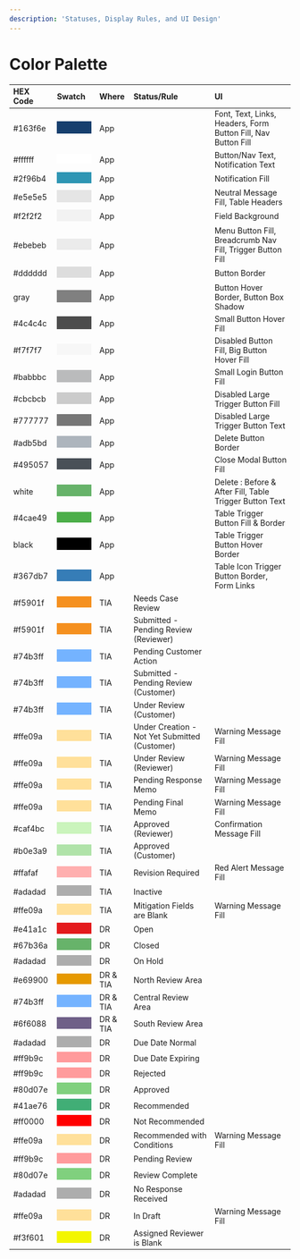 ```yaml
---
description: 'Statuses, Display Rules, and UI Design'
---
```


# Color Palette

| HEX Code | Swatch | Where | Status/Rule | UI |
| :--- | :--- | :--- | :--- | :--- |
| \#163f6e |  ![](../.gitbook/assets/image%20%28239%29.png)  | App |  | Font, Text, Links, Headers, Form Button Fill, Nav Button Fill |
| \#ffffff | ![](../.gitbook/assets/image%20%28260%29.png)  | App |  | Button/Nav Text, Notification Text |
| \#2f96b4 | ![](../.gitbook/assets/image%20%28242%29.png)  | App |  | Notification Fill |
| \#e5e5e5 | ![](../.gitbook/assets/image%20%28245%29.png)  | App |  | Neutral Message Fill, Table Headers |
| \#f2f2f2 | ![](../.gitbook/assets/image%20%28240%29.png)  | App |  | Field Background |
| \#ebebeb | ![](../.gitbook/assets/image%20%28261%29.png)  | App |  | Menu Button Fill, Breadcrumb Nav Fill, Trigger Button Fill |
| \#dddddd | ![](../.gitbook/assets/image%20%28205%29.png)  | App |  | Button Border |
| gray | ![](../.gitbook/assets/image%20%28249%29.png)  | App |  | Button Hover Border, Button Box Shadow |
| \#4c4c4c | ![](../.gitbook/assets/image%20%28241%29.png)  | App |  | Small Button Hover Fill |
| \#f7f7f7 | ![](../.gitbook/assets/image%20%28211%29.png)  | App |  | Disabled Button Fill, Big Button Hover Fill |
| \#babbbc | ![](../.gitbook/assets/image%20%28224%29.png)  | App |  | Small Login Button Fill |
| \#cbcbcb | ![](../.gitbook/assets/image%20%28231%29.png)  | App |  | Disabled Large Trigger Button Fill |
| \#777777 | ![](../.gitbook/assets/image%20%28227%29.png)  | App |  | Disabled Large Trigger Button Text |
| \#adb5bd | ![](../.gitbook/assets/image%20%28251%29.png)  | App |  | Delete Button Border |
| \#495057 | ![](../.gitbook/assets/image%20%28259%29.png)  | App |  | Close Modal Button Fill |
| white | ![](../.gitbook/assets/image%20%28208%29.png)  | App |  | Delete : Before & After Fill, Table Trigger Button Text |
| \#4cae49 | ![](../.gitbook/assets/image%20%28236%29.png)  | App |  | Table Trigger Button Fill & Border |
| black | ![](../.gitbook/assets/image%20%28232%29.png)  | App |  | Table Trigger Button Hover Border |
| \#367db7 | ![](../.gitbook/assets/image%20%28255%29.png)  | App |  | Table Icon Trigger Button Border, Form Links |
| \#f5901f | ![](../.gitbook/assets/image%20%28253%29.png)  | TIA | Needs Case Review |  |
| \#f5901f | ![](../.gitbook/assets/image%20%28253%29.png)  | TIA | Submitted - Pending Review \(Reviewer\) |  |
| \#74b3ff | ![](../.gitbook/assets/image%20%28219%29.png) | TIA | Pending Customer Action |  |
| \#74b3ff | ![](../.gitbook/assets/image%20%28219%29.png)  | TIA | Submitted - Pending Review \(Customer\) |  |
| \#74b3ff | ![](../.gitbook/assets/image%20%28219%29.png)  | TIA | Under Review \(Customer\) |  |
| \#ffe09a | ![](../.gitbook/assets/image%20%28243%29.png)  | TIA | Under Creation - Not Yet Submitted \(Customer\) | Warning Message Fill |
| \#ffe09a | ![](../.gitbook/assets/image%20%28243%29.png)  | TIA | Under Review \(Reviewer\) | Warning Message Fill |
| \#ffe09a | ![](../.gitbook/assets/image%20%28243%29.png) | TIA | Pending Response Memo | Warning Message Fill |
| \#ffe09a | ![](../.gitbook/assets/image%20%28243%29.png) | TIA | Pending Final Memo | Warning Message Fill |
| \#caf4bc | ![](../.gitbook/assets/image%20%28238%29.png)  | TIA | Approved \(Reviewer\) | Confirmation Message Fill |
| \#b0e3a9 | ![](../.gitbook/assets/image%20%28256%29.png)  | TIA | Approved \(Customer\) |  |
| \#ffafaf | ![](../.gitbook/assets/image%20%28229%29.png)  | TIA | Revision Required | Red Alert Message Fill |
| \#adadad | ![](../.gitbook/assets/image%20%28222%29.png) | TIA | Inactive |  |
| \#ffe09a | ![](../.gitbook/assets/image%20%28243%29.png)  | TIA | Mitigation Fields are Blank | Warning Message Fill |
| \#e41a1c | ![](../.gitbook/assets/image%20%28221%29.png)  | DR | Open |  |
| \#67b36a | ![](../.gitbook/assets/image%20%28210%29.png)  | DR | Closed |  |
| \#adadad | ![](../.gitbook/assets/image%20%28222%29.png)  | DR | On Hold |  |
| \#e69900 | ![](../.gitbook/assets/image%20%28214%29.png)  | DR & TIA | North Review Area |  |
| \#74b3ff | ![](../.gitbook/assets/image%20%28219%29.png)  | DR & TIA | Central Review Area |  |
| \#6f6088 | ![](../.gitbook/assets/image%20%28206%29.png)  | DR & TIA | South Review Area |  |
| \#adadad | ![](../.gitbook/assets/image%20%28222%29.png)  | DR | Due Date Normal |  |
| \#ff9b9c | ![](../.gitbook/assets/image%20%28216%29.png)  | DR | Due Date Expiring |  |
| \#ff9b9c | ![](../.gitbook/assets/image%20%28216%29.png)  | DR | Rejected |  |
| \#80d07e | ![](../.gitbook/assets/image%20%28252%29.png)  | DR | Approved |  |
| \#41ae76 | ![](../.gitbook/assets/image%20%28207%29.png)  | DR | Recommended |  |
| \#ff0000 | ![](../.gitbook/assets/image%20%28254%29.png)  | DR | Not Recommended |  |
| \#ffe09a | ![](../.gitbook/assets/image%20%28243%29.png)  | DR | Recommended with Conditions | Warning Message Fill |
| \#ff9b9c | ![](../.gitbook/assets/image%20%28216%29.png)  | DR | Pending Review |  |
| \#80d07e | ![](../.gitbook/assets/image%20%28252%29.png)  | DR | Review Complete |  |
| \#adadad | ![](../.gitbook/assets/image%20%28222%29.png)  | DR | No Response Received |  |
| \#ffe09a | ![](../.gitbook/assets/image%20%28243%29.png)  | DR | In Draft | Warning Message Fill |
| \#f3f601 | ![](../.gitbook/assets/image%20%28244%29.png)  | DR | Assigned Reviewer is Blank |  |

